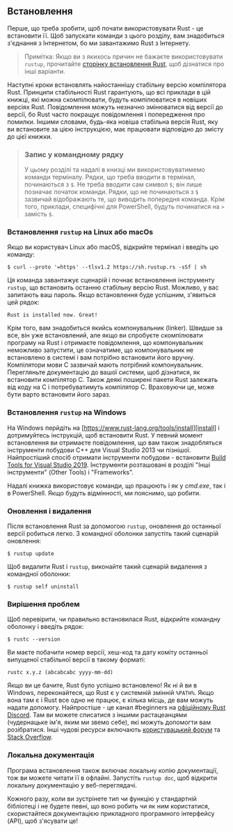 ## Встановлення

Перше, що треба зробити, щоб почати використовувати Rust - це встановити її. Щоб запускати команди з цього розділу, вам знадобиться з'єднання з Інтернетом, бо ми завантажимо Rust з Інтернету.

> Примітка: Якщо ви з якихось причин не бажаєте використовувати `rustup`, прочитайте [сторінку встановлення Rust](https://www.rust-lang.org/tools/install), щоб дізнатися про інші варіанти.

Наступні кроки встановлять найостаннішу стабільну версію компілятора Rust. Принципи стабільності Rust гарантують, що всі приклади в цій книжці, які можна скомпілювати, будуть компілюватися в новіших версіях Rust. Повідомлення можуть незначно змінюватися від версії до версії, бо Rust часто покращує повідомлення і попередження про помилки. Іншими словами, будь-яка новіша стабільна версія Rust, яку ви встановите за цією інструкцією, має працювати відповідно до змісту до цієї книжки.

> ### Запис у командному рядку
> 
> У цьому розділі та надалі в книзці ми використовуватимемо команди терміналу. Рядки, що треба вводити в термінал, починаються з `$`. Не треба вводити сам символ `$`; він лише позначає початок команди. Рядки, що не починаються з `$` зазвичай відображають те, що виводить попередня команда. Крім того, приклади, специфічні для PowerShell, будуть починатися на `>` замість `$`.

### Встановлення `rustup` на Linux або macOs

Якщо ви користувач Linux або macOS, відкрийте термінал і введіть цю команду:

```console
$ curl --proto '=https' --tlsv1.2 https://sh.rustup.rs -sSf | sh
```

Ця команда завантажує сценарій і почнає встановлення інструменту `rustup`, що встановить останню стабільну версію Rust. Можливо, у вас запитають ваш пароль. Якщо встановлення буде успішним, з'явиться цей рядок:

```text
Rust is installed now. Great!
```

Крім того, вам знадобиться якийсь компонувальник (linker). Швидше за все, він уже встановлений, але якщо ви спробуєте скомпілювати програму на Rust і отримаєте повідомлення, що компонувальник неможливо запустити, це означатиме, що компонувальник не встановлено в системі і вам потрібно встановити його вручну. Компілятори мови C зазвичай мають потрібний компонувальник. Перегляньте документацію до вашої системи, щоб дізнатися, як встановити компілятор C. Також деякі поширені пакети Rust залежать від коду на C і потребуватимуть компілятор C. Враховуючи це, може бути варто встановити його зараз.

### Встановлення `rustup` на Windows

На Windows перйдіть на [https://www.rust-lang.org/tools/install][install] і дотримуйтесь інструкцій, щоб встановити Rust. У певний момент встановлення ви отримаєте повідомлення, що вам також знадобляться інструменти побудови C++ для Visual Studio 2013 чи пізнішої. Найпростіший спосіб отримати інструменти побудови - встановити [Build Tools for Visual Studio 2019][visualstudio]. Інструменти розташовані в розділі "Інші інструменти" (Other Tools) і "Frameworks".

Надалі книжка використовує команди, що працюють і як у *cmd.exe*, так і в PowerShell. Якщо будуть відмінності, ми пояснимо, що робити.

### Оновлення і видалення

Після встановлення Rust за допомогою `rustup`, оновлення до останньої версії робиться легко. З командної оболонки запустіть такий сценарій оновлення:

```console
$ rustup update
```

Щоб видалити Rust і `rustup`, виконайте такий сценарій видалення з командної оболонки:

```console
$ rustup self uninstall
```

### Вирішення проблем

Щоб перевірити, чи правильно встановилася Rust, відкрийте командну оболонку і введіть рядок:

```console
$ rustc --version
```

Ви маєте побачити номер версії, хеш-код та дату коміту останньої випущеної стабільної версії в такому форматі:

```text
rustc x.y.z (abcabcabc yyyy-mm-dd)
```

Якщо ви це бачите, Rust було успішно встановлено! Як ні й ви в Windows, переконайтеся, що Rust є у системній змінній `%PATH%`. Якщо вона там є і Rust все одно не працює, є кілька місць, де вам можуть надати допомогу. Найпростіше - це канал #beginners на [офіційному Rust Discord][discord]. Там ви можете списатися з іншими растацеанцями (чудернацьке ім'я, яким ми звемо себе), які можуть допомогти вам розібратися. Інші чудові ресурси включають [користувацький форум][users] та [Stack Overflow][stackoverflow].

### Локальна документація

Програма встановлення також включає локальну копію документації, тож ви можете читати її в офлайні. Запустіть `rustup doc`, щоб відкрити локальну документацію у веб-переглядачі.

Кожного разу, коли ви зустрінете тип чи функцію у стандартній бібліотеці і не будете певні, що воно робить чи як ним користатися, скористайтеся документацією прикладного програмного інтерфейсу (API), щоб з'ясувати це!

[install]: https://www.rust-lang.org/tools/install
[visualstudio]: https://visualstudio.microsoft.com/visual-cpp-build-tools/

[discord]: https://discord.gg/rust-lang
[users]: https://users.rust-lang.org/
[stackoverflow]: http://stackoverflow.com/questions/tagged/rust

